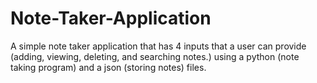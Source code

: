 # Note-Taker-Application
A simple note taker application that has 4 inputs that a user can provide (adding, viewing, deleting, and searching notes.) using a python (note taking program) and a json (storing notes) files. 
